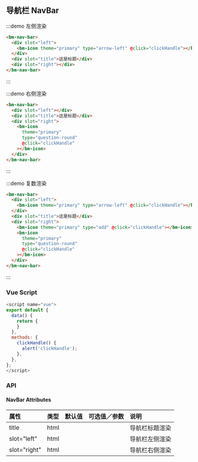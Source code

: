 ## 导航栏 NavBar

:::demo 左侧渲染

```html
<bm-nav-bar>
  <div slot="left">
    <bm-icon theme="primary" type="arrow-left" @click="clickHandle"></bm-icon>
  </div>
  <div slot="title">这是标题</div>
  <div slot="right"></div>
</bm-nav-bar>
```

:::

:::demo 右侧渲染

```html
<bm-nav-bar>
  <div slot="left"></div>
  <div slot="title">这是标题</div>
  <div slot="right">
    <bm-icon
      theme="primary"
      type="question-round"
      @click="clickHandle"
    ></bm-icon>
  </div>
</bm-nav-bar>
```

:::

:::demo 复数渲染

```html
<bm-nav-bar>
  <div slot="left">
    <bm-icon theme="primary" type="arrow-left" @click="clickHandle"></bm-icon>
  </div>
  <div slot="title">这是标题</div>
  <div slot="right">
    <bm-icon theme="primary" type="add" @click="clickHandle"></bm-icon>
    <bm-icon
      theme="primary"
      type="question-round"
      @click="clickHandle"
    ></bm-icon>
  </div>
</bm-nav-bar>
```

:::

### Vue Script

```javascript
<script name="vue">
export default {
  data() {
    return {
    }
  },
  methods: {
    clickHandle() {
      alert('clickHandle');
    },
  },
};
</script>
```

### API

#### NavBar Attributes

| 属性         | 类型   | 默认值    | 可选值／参数 | 说明           |
| :----------- | :----- | :-------- | :----------- | :------------- |
| title        | html   |           |              | 导航栏标题渲染 |
| slot="left"  | html   |           |              | 导航栏左侧渲染 |
| slot="right" | html   |           |              | 导航栏右侧渲染 |
